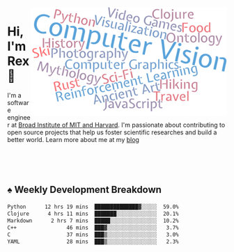 <img src="https://raw.githubusercontent.com/rexwangcc/rexwangcc/master/myself.png" alt="Rex!" width="450" height="250" align="right">

# Hi, I'm Rex 👋

I'm a software engineer at [Broad Institute of MIT and Harvard](https://www.broadinstitute.org/). I'm passionate about contributing to open source projects that help us foster scientific researches and build a better world. Learn more about me at my [blog](https://rexwang.cc)

<br>
<br>
<br>

<table>
<tr valign="top" width="50%">
<!-- <td > -->

## ♠ Weekly Development Breakdown

<!-- code_time starts -->

```text
Python      12 hrs 19 mins  ██████████████▓░░░░░  59.0%
Clojure      4 hrs 11 mins  ███████░░░░░░░░░░░░░  20.1%
Markdown      2 hrs 7 mins  █████░░░░░░░░░░░░░░░  10.2%
C++                46 mins  ███▓░░░░░░░░░░░░░░░░   3.7%
C                  37 mins  ███▒░░░░░░░░░░░░░░░░   3.0%
YAML               28 mins  ███▒░░░░░░░░░░░░░░░░   2.3%
```

<!-- code_time ends -->

<!-- Placeholder for my Game statuses -->

<!-- <td valign="top" width="50%">

#### ♦ My Personal Progress

</td> -->

</tr>
</table>
